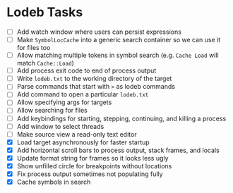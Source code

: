 # Lodeb Tasks

- [ ] Add watch window where users can persist expressions
- [ ] Make `SymbolLocCache` into a generic search container so we can use it for files too
- [ ] Allow matching multiple tokens in symbol search (e.g. `Cache Load` will match `Cache::Load`)
- [ ] Add process exit code to end of process output
- [ ] Write `lodeb.txt` to the working directory of the target
- [ ] Parse commands that start with `>` as lodeb commands
- [ ] Add command to open a particular `lodeb.txt`
- [ ] Allow specifying args for targets
- [ ] Allow searching for files
- [ ] Add keybindings for starting, stepping, continuing, and killing a process
- [ ] Add window to select threads
- [ ] Make source view a read-only text editor
- [x] Load target asynchronously for faster startup
- [x] Add horizontal scroll bars to process output, stack frames, and locals
- [x] Update format string for frames so it looks less ugly
- [x] Show unfilled circle for breakpoints without locations
- [x] Fix process output sometimes not populating fully
- [x] Cache symbols in search

